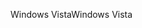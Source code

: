 <span data-ttu-id="81ae9-101">Windows Vista</span><span class="sxs-lookup"><span data-stu-id="81ae9-101">Windows Vista</span></span>